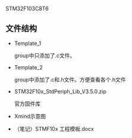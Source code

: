 
STM32F103C8T6

## 文件结构

* Template_1
  
  group中只添加了.c文件。

* Template_2
  
  group中添加了.c和.h文件。方便查看各个.h文件

* STM32F10x_StdPeriph_Lib_V3.5.0.zip 
  
  官方固件库

* Xmind示意图
  


* （笔记）STMF10x 工程模板.docx


